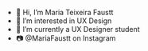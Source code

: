 - 👋 Hi, I’m Maria Teixeira Faustt  
- 👀 I’m interested in UX Design       
- 🌱 I’m currently a UX Designer student
- 📷 @MariaFaustt on Instagram 
      
<!---    
MariaLTN/MariaLTN is a ✨ special ✨ repository because its `README.md` (this file) appears on your GitHub profile.
You can click the Preview link to take a look at your changes.
--->
